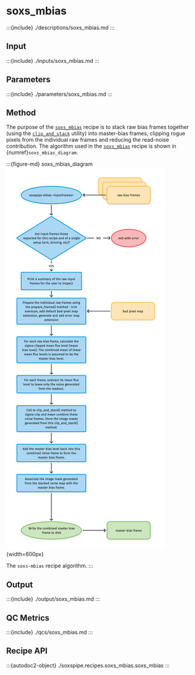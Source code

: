 # soxs_mbias

:::{include} ./descriptions/soxs_mbias.md
:::


## Input

:::{include} ./inputs/soxs_mbias.md
:::

## Parameters

:::{include} ./parameters/soxs_mbias.md
:::

## Method

The purpose of the [`soxs_mbias`](#soxspipe.recipes.soxs_mbias) recipe is to stack raw bias frames together (using the [`clip_and_stack`](../utils/clip_and_stack.md) utility) into master-bias frames, clipping rogue pixels from the individual raw frames and reducing the read-noise contribution. The algorithm used in the [`soxs_mbias`](#soxspipe.recipes.soxs_mbias) recipe is shown in {numref}`soxs_mbias_diagram`.

:::{figure-md} soxs_mbias_diagram
![](soxs_mbias.png){width=600px}

The `soxs-mbias` recipe algorithm.
:::

## Output

:::{include} ./output/soxs_mbias.md
:::


## QC Metrics

:::{include} ./qcs/soxs_mbias.md
:::


## Recipe API

:::{autodoc2-object} ./soxspipe.recipes.soxs_mbias.soxs_mbias
:::

